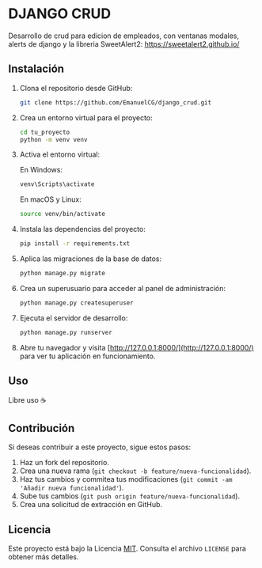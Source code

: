 # DJANGO CRUD
Desarrollo de crud para edicion de empleados, con ventanas modales, alerts de django y la libreria SweetAlert2: https://sweetalert2.github.io/

## Instalación

1. Clona el repositorio desde GitHub:

    ```bash
    git clone https://github.com/EmanuelCG/django_crud.git
    ```

2. Crea un entorno virtual para el proyecto:

    ```bash
    cd tu_proyecto
    python -m venv venv
    ```

3. Activa el entorno virtual:

    En Windows:

    ```bash
    venv\Scripts\activate
    ```

    En macOS y Linux:

    ```bash
    source venv/bin/activate
    ```

4. Instala las dependencias del proyecto:

    ```bash
    pip install -r requirements.txt
    ```

5. Aplica las migraciones de la base de datos:

    ```bash
    python manage.py migrate
    ```

6. Crea un superusuario para acceder al panel de administración:

    ```bash
    python manage.py createsuperuser
    ```

7. Ejecuta el servidor de desarrollo:

    ```bash
    python manage.py runserver
    ```

8. Abre tu navegador y visita [http://127.0.0.1:8000/](http://127.0.0.1:8000/) para ver tu aplicación en funcionamiento.

## Uso

Libre uso ☕

## Contribución

Si deseas contribuir a este proyecto, sigue estos pasos:

1. Haz un fork del repositorio.
2. Crea una nueva rama (`git checkout -b feature/nueva-funcionalidad`).
3. Haz tus cambios y commitea tus modificaciones (`git commit -am 'Añadir nueva funcionalidad'`).
4. Sube tus cambios (`git push origin feature/nueva-funcionalidad`).
5. Crea una solicitud de extracción en GitHub.

## Licencia

Este proyecto está bajo la Licencia [MIT](https://opensource.org/licenses/MIT). Consulta el archivo `LICENSE` para obtener más detalles.
